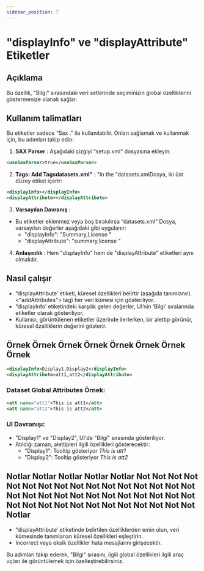 ```yaml
---
sidebar_position: 7
---
```

# "displayInfo" ve "displayAttribute" Etiketler

## Açıklama
Bu özellik, "Bilgi" sırasındaki veri setlerinde seçiminizin global özelliklerini göstermenize olanak sağlar.

## Kullanım talimatları
Bu etiketler sadece “Sax .” ile kullanılabilir. Onları sağlamak ve kullanmak için, bu adımları takip edin:

1.  **SAX Parser** :
Aşağıdaki çizgiyi "setup.xml" dosyasına ekleyin:
   ```xml
   <useSaxParser>true</useSaxParser>
   ```

2.  **Tags: Add Tagsdatasets.xml"** :
"In the "datasets.xmlDosya, iki üst düzey etiket içerir:
   ```xml
   <displayInfo></displayInfo>
   <displayAttribute></displayAttribute>
   ```

3.  **Varsayılan Davranış** :
   - Bu etiketler eklenmez veya boş bırakılırsa “datasets.xml“ Dosya, varsayılan değerler aşağıdaki gibi uygulanır:
     - "displayInfo": "Summary,License "
     - "displayAttribute": "summary,license "

4.  **Anlaşıcılık** :
Hem "displayInfo" hem de "displayAttribute" etiketleri aynı olmalıdır.

## Nasıl çalışır
- “displayAttribute’ etiketi, küresel özellikleri belirtir (aşağıda tanımlanır).&lt;"addAttributes"&gt; tag) her veri kümesi için gösteriliyor.
- “displayInfo’ etiketindeki karşılık gelen değerler, UI’nin ‘Bilgi’ sıralarında etiketler olarak gösteriliyor.
- Kullanıcı, görüntülenen etiketler üzerinde ilerlerken, bir alettip görünür, küresel özelliklerin değerini gösterir.

## Örnek Örnek Örnek Örnek Örnek Örnek Örnek Örnek
```xml
<displayInfo>Display1,Display2</displayInfo>
<displayAttribute>att1,att2</displayAttribute>
```

### Dataset Global Attributes Örnek:
```xml
<att name="att1">This is att1</att>
<att name="att2">This is att2</att>
```

### UI Davranışı:
- "Display1" ve "Display2", UI'de "Bilgi" sırasında gösteriliyor.
- Atıldığı zaman, alettipleri ilgili özellikleri gösterecektir:
  - "Display1": Tooltip gösteriyor _This is att1_
  - "Display2": Tooltip gösteriyor _This is att2_

## Notlar Notlar Notlar Notlar Notlar Not Not Not Not Not Not Not Not Not Not Not Not Not Not Not Not Not Not Not Not Not Not Not Not Not Not Not Not Not Not Not Not Not Not Not Not Not Not Not Not Notlar
- “displayAttribute’ etiketinde belirtilen özelliklerden emin olun, veri kümesinde tanımlanan küresel özellikleri eşleştirin.
- Incorrect veya eksik özellikler hata mesajlarını girişecektir.

Bu adımları takip ederek, "Bilgi" sırasını, ilgili global özellikleri ilgili araç uçları ile görüntülemek için özelleştirebilirsiniz.

